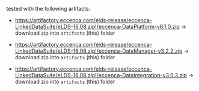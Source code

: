 
tested with the following artifacts:


- <https://artifactory.eccenca.com/elds-release/eccenca-LinkedDataSuite/eLDS-16.08.zip!/eccenca-DataPlatform-v6.1.0.zip> -> download zip into `artifacts` (this) folder

- <https://artifactory.eccenca.com/elds-release/eccenca-LinkedDataSuite/eLDS-16.08.zip!/eccenca-DataManager-v3.2.2.zip> -> download zip into `artifacts` (this) folder

- <https://artifactory.eccenca.com/elds-release/eccenca-LinkedDataSuite/eLDS-16.08.zip!/eccenca-DataIntegration-v3.0.3.zip> -> download zip into `artifacts` (this) folder
